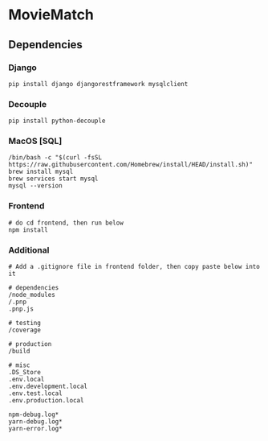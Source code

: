# MovieMatch
## Dependencies
### Django
```
pip install django djangorestframework mysqlclient
```
### Decouple
```
pip install python-decouple
```
### MacOS [SQL]
```
/bin/bash -c "$(curl -fsSL https://raw.githubusercontent.com/Homebrew/install/HEAD/install.sh)"
brew install mysql
brew services start mysql
mysql --version
```
### Frontend
```
# do cd frontend, then run below
npm install 
```

### Additional
```
# Add a .gitignore file in frontend folder, then copy paste below into it

# dependencies
/node_modules
/.pnp
.pnp.js

# testing
/coverage

# production
/build

# misc
.DS_Store
.env.local
.env.development.local
.env.test.local
.env.production.local

npm-debug.log*
yarn-debug.log*
yarn-error.log*

```
